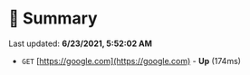 # 📖 Summary
Last updated: **6/23/2021, 5:52:02 AM**

- `GET` [https://google.com](https://google.com) - **Up** (174ms)

